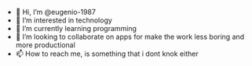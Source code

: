 - 👋 Hi, I’m @eugenio-1987
- 👀 I’m interested in technology
- 🌱 I’m currently learning programming
- 💞️ I’m looking to collaborate on apps for make the work less boring and more productional
- 📫 How to reach me, is something that i dont knok either

<!---
eugenio-1987/eugenio-1987 is a ✨ special ✨ repository because its `README.md` (this file) appears on your GitHub profile.
You can click the Preview link to take a look at your changes.
--->

